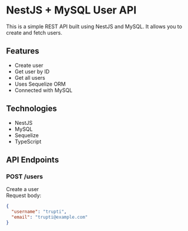 # NestJS + MySQL User API

This is a simple REST API built using NestJS and MySQL. It allows you to create and fetch users.

## Features
- Create user
- Get user by ID
- Get all users
- Uses Sequelize ORM
- Connected with MySQL

## Technologies
- NestJS
- MySQL
- Sequelize
- TypeScript

## API Endpoints

### POST /users
Create a user  
Request body:
```json
{
  "username": "trupti",
  "email": "trupti@example.com"
} 
